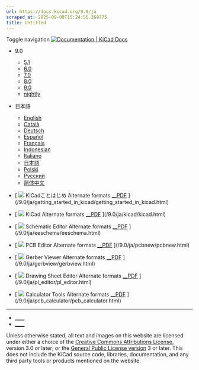 ```yaml
---
url: https://docs.kicad.org/9.0/ja
scraped_at: 2025-09-08T15:24:56.269775
title: Untitled
---
```


Toggle navigation [ ![Documentation | KiCad](/img/kicad_logo_small.png) Docs ](/)

  * 9.0 
    * [ 5.1 ](/5.1)
    * [ 6.0 ](/6.0)
    * [ 7.0 ](/7.0)
    * [ 8.0 ](/8.0)
    * [ 9.0 ](/9.0)
    * [ nightly ](/master)
  * 日本語 
    * [ English ](/9.0/en)
    * [ Català ](/9.0/ca)
    * [ Deutsch ](/9.0/de)
    * [ Español ](/9.0/es)
    * [ Français ](/9.0/fr)
    * [ Indonesian ](/9.0/id)
    * [ Italiano ](/9.0/it)
    * [ 日本語 ](/9.0/ja)
    * [ Polski ](/9.0/pl)
    * [ Русский ](/9.0/ru)
    * [ 简体中文 ](/9.0/zh)

  * [ ![](/img/guide-icons/placeholder.png) KiCadことはじめ Alternate formats [__PDF](/9.0/ja/getting_started_in_kicad/getting_started_in_kicad.pdf) ](/9.0/ja/getting_started_in_kicad/getting_started_in_kicad.html)
  * [ ![](/img/guide-icons/kicad.png) KiCad Alternate formats [__PDF](/9.0/ja/kicad/kicad.pdf) ](/9.0/ja/kicad/kicad.html)
  * [ ![](/img/guide-icons/eeschema.png) Schematic Editor Alternate formats [__PDF](/9.0/ja/eeschema/eeschema.pdf) ](/9.0/ja/eeschema/eeschema.html)
  * [ ![](/img/guide-icons/pcbnew.png) PCB Editor Alternate formats [__PDF](/9.0/ja/pcbnew/pcbnew.pdf) ](/9.0/ja/pcbnew/pcbnew.html)
  * [ ![](/img/guide-icons/gerbview.png) Gerber Viewer Alternate formats [__PDF](/9.0/ja/gerbview/gerbview.pdf) ](/9.0/ja/gerbview/gerbview.html)
  * [ ![](/img/guide-icons/pl_editor.png) Drawing Sheet Editor Alternate formats [__PDF](/9.0/ja/pl_editor/pl_editor.pdf) ](/9.0/ja/pl_editor/pl_editor.html)
  * [ ![](/img/guide-icons/pcb_calculator.png) Calculator Tools Alternate formats [__PDF](/9.0/ja/pcb_calculator/pcb_calculator.pdf) ](/9.0/ja/pcb_calculator/pcb_calculator.html)

* * *

  * [ ____ ](https://forum.kicad.info/)
  * [ ____ ](https://gitlab.com/kicad)

Unless otherwise stated, all text and images on this website are licensed
under either a choice of the [Creative Commons Attributions
License](/about/licenses/#_creative_commons_attribution_3_0_unported), version
3.0 or later; or the [General Public License
version](/about/licenses/#_gnu_general_public_license_v3) 3 or later. This
does not include the KiCad source code, libraries, documentation, and any
third party tools or products mentioned on the website.

